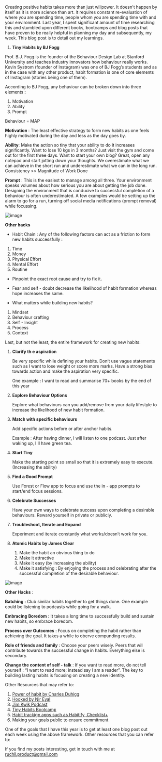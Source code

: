  Creating positive habits takes more than just willpower. It doesn't happen by itself as it is more science than art. It requires constant re-evaluation of where you are spending time, people whom you are spending time with and your environment. Last year, I spent significant amount of time researching this and stumbled upon different books, bootcamps and blog posts that have proven to be really helpful in planning my day and subsequently, my week. This blog post is to detail out my learnings.  
 
1. **Tiny Habits by BJ Fogg**

  Prof. B.J. Fogg is the founder of the Behaviour Design Lab at Stanford University and teaches industry 
  innovators how behaviour really works. Kevin Systrom (founder of Instagram) was one of BJ Fogg’s 
  students and as in the case with any other product, habit formation is one of core elements of Instagram (stories being one of them). 

  According to BJ Fogg, any behaviour can be broken down into three elements : 

  1. Motivation 
  2. Ability 
  3. Prompt 

  Behaviour = MAP


 **Motivation** :  The least effective strategy to form new habits as one feels highly motivated during the day and less as the day goes by.   
 
 **Ability**: Make the action so tiny that your ability to do it increases significantly. Want to lose 10 kgs in 3 months? Just visit the gym and come out for the first three days. Want to start your own blog? Great, open any notepad and start jotting down your thoughts. We overestimate what we can achieve in the short run and underestimate what we can in the long run. Consistency >> Magnitude of Work Done

 **Prompt** : This is the easiest to manage among all three. Your environment speaks volumes about how serious you are about getting the job done. Designing the environment that is conducive to successful completion of a behaviour is often underestimated. A few examples would be setting up the alarm to go for a run, turning off social media notifications (prompt removal) while focussing. 

 ![image](https://behaviormodel.org/wp-content/uploads/2020/08/Fogg-Behavior-Model.jpg)

 **Other hacks**

 * Habit Chain : Any of the following factors can act as a friction to form new habits successfully : 

 1. Time 
 2. Money 
 3. Physical Effort 
 4. Mental Effort 
 5. Routine 

 * Pinpoint the exact root cause and try to fix it. 

 * Fear and self - doubt decrease the likelihood of habit formation whereas hope increases the same. 

 * What matters while building new habits? 

  1. Mindset 
  2. Behaviour crafting 
  3. Self - Insight 
  4. Process 
  5. Context 

 Last, but not the least, the entire framework for creating new habits: 

 1. **Clarify th e aspiration** 

    Be very specific while defining your habits. Don’t use vague statements such as I want to lose weight or score more marks. Have a strong bias towards action and make the aspiration very specific. 

    One example : I want to read and summarise 70+ books by the end of this year

 2. **Explore Behaviour Options** 

    Explore what behaviours can you add/remove from your daily lifestyle to increase the likelihood of new habit formation. 
    
 3. **Match with specific behaviours**  

    Add specific actions before or after anchor habits. 

    Example : After having dinner, I will listen to one podcast. Just after waking up, I'll have green tea. 

 4. **Start Tiny**  

    Make the starting point so small so that it is extremely easy to execute. (Increasing the ability) 

 5. **Find a Good Prompt**  

    Use Forest or Flow app to focus and use the in - app prompts to start/end focus sessions. 

 6. **Celebrate Successes** 

    Have your own ways to celebrate success upon completing a desirable behaviours. Reward yourself in private or publicly. 
  
 7. **Troubleshoot, Iterate and Expand**  

    Experiment and iterate constantly what works/doesn’t work for you. 
2. **Atomic Habits by James Clear** 

    1. Make the habit an obvious thing to do 
    2. Make it attractive 
    3. Make it easy (by increasing the ability) 
    4. Make it satisfying : By enjoying the process and celebrating after the successful completion of the desirable behaviour. 
    

![image](https://expertprogrammanagement.com/wp-content/uploads/2018/11/Atomic-Habits_-Plateau-of-Latent-Potential.png)


**Other Hacks** : 

**Batching** : Club similar habits together to get things done. One example could be listening to podcasts while going for a walk. 

**Embracing Boredom** : It takes a long time to successfully build and sustain new habits, so embrace boredom. 

**Process over Outcomes** : Focus on completing the habit rather than achieving the goal. It takes a while to oberve compunding results. 

**Role of friends and family** : Choose your peers wisely. Peers that will contribute towards the successful change in habits. Everything else is secondary. 

**Change the content of self - talk** : If you want to read more, do not tell yourself : “I want to read more; instead say I am a reader”. The key to building lasting habits is focusing on creating a new identity. 


Other Resources that may refer to: 

1. [Power of habit by Charles Duhigg][jekyll-powerofhabit]
2. [Hooked by Nir Eyal][jekyll-hooked]
3. [Jim Kwik Podcast][jekyll-kwik]
4. [Tiny Habits Bootcamp][jekyll-bootcamp]
5. [Habit trackign apps such as Habitify, Checklist+][jekyll-apps]
6.  Making your goals public to ensure commitment 

One of the goals that I have this year is to get at least one blog post out each week using the above framework. Other resources that you can refer to: 


[jekyll-powerofhabit]: https://www.amazon.in/Power-Habit-Why-What-Change/dp/1847946240/ref=sr_1_3?crid=3OG16L8DTKU74&dchild=1&keywords=power+of+habit+charles+duhigg&qid=1610533836&sprefix=power+of+habit+Charles+%2Caps%2C289&sr=8-3

[jekyll-hooked]: https://www.amazon.in/Hooked-How-Build-Habit-Forming-Products/dp/0241184835/ref=sr_1_1?dchild=1&keywords=hooked+nir+eyal&qid=1610533881&sr=8-1

[jekyll-kwik]: https://open.spotify.com/show/7BQZHMsYPInemu2GMVSYNH

[jekyll-bootcamp]: https://www.bjfogg.com/bootcamp

[jekyll-apps]: https://www.habitify.me


If you find my posts interesting, get in touch with me at ruchil.product@gmail.com 


